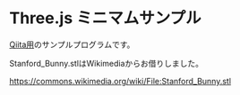 # Three.js ミニマムサンプル
[Qiita用](https://qiita.com/omt_teruki/items/e94470c688088a7a3e50)のサンプルプログラムです。

Stanford_Bunny.stlはWikimediaからお借りしました。

https://commons.wikimedia.org/wiki/File:Stanford_Bunny.stl
